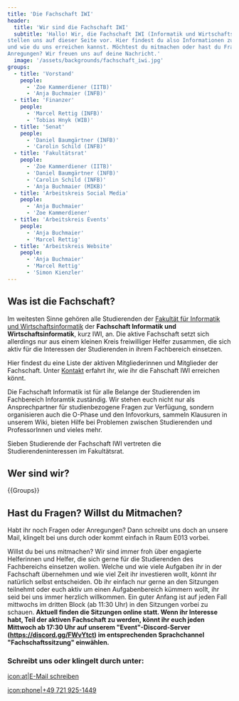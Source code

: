 ```yaml
---
title: 'Die Fachschaft IWI'
header:
  title: 'Wir sind die Fachschaft IWI'
  subtitle: 'Hallo! Wir, die Fachschaft IWI (Informatik und Wirtschaftsinformatik),
stellen uns auf dieser Seite vor. Hier findest du also Informationen zu uns
und wie du uns erreichen kannst. Möchtest du mitmachen oder hast du Fragen und
Anregungen? Wir freuen uns auf deine Nachricht.'
  image: '/assets/backgrounds/fachschaft_iwi.jpg'
groups:
  - title: 'Vorstand'
    people:
      - 'Zoe Kammerdiener (IITB)'
      - 'Anja Buchmaier (INFB)'
  - title: 'Finanzer'
    people:
      - 'Marcel Rettig (INFB)'
      - 'Tobias Hnyk (WIB)'
  - title: 'Senat'
    people:
      - 'Daniel Baumgärtner (INFB)'
      - 'Carolin Schild (INFB)'
  - title: 'Fakultätsrat'
    people:
      - 'Zoe Kammerdiener (IITB)'
      - 'Daniel Baumgärtner (INFB)'
      - 'Carolin Schild (INFB)'
      - 'Anja Buchmaier (MIKB)'
  - title: 'Arbeitskreis Social Media'
    people:
      - 'Anja Buchmaier'
      - 'Zoe Kammerdiener'
  - title: 'Arbeitskreis Events'
    people:
      - 'Anja Buchmaier'
      - 'Marcel Rettig'
  - title: 'Arbeitskreis Website'
    people:
      - 'Anja Buchmaier'
      - 'Marcel Rettig'
      - 'Simon Kienzler'
---
```

## Was ist die Fachschaft?

Im weitesten Sinne gehören alle Studierenden der
[Fakultät für Informatik und Wirtschaftsinformatik](https://www.hs-karlsruhe.de/fk-iwi/)
der **Fachschaft Informatik und Wirtschaftsinformatik**, kurz IWI, an. Die aktive
Fachschaft setzt sich allerdings nur aus einem kleinen Kreis freiwilliger Helfer
zusammen, die sich aktiv für die Interessen der Studierenden in ihrem
Fachbereich einsetzen.

Hier findest du eine Liste der aktiven Mitgliederinnen und Mitglieder der
Fachschaft. Unter [Kontakt](kontakt) erfahrt ihr, wie ihr die Fahschaft IWI
erreichen könnt.

Die Fachschaft Informatik ist für alle Belange der Studierenden im Fachbereich
Inforamtik zuständig. Wir stehen euch nicht nur als Ansprechpartner für
studienbezogene Fragen zur Verfügung, sondern organisieren auch die O-Phase und
den Infovorkurs, sammeln Klausuren in unserem Wiki, bieten Hilfe bei Problemen
zwischen Studierenden und ProfessorInnen und vieles mehr.

Sieben Studierende der Fachschaft IWI vertreten die Studierendeninteressen im
Fakultätsrat.

## Wer sind wir?

{{Groups}}

## Hast du Fragen? Willst du Mitmachen?

Habt ihr noch Fragen oder Anregungen? Dann schreibt uns doch an unsere Mail,
klingelt bei uns durch oder kommt einfach in Raum E013 vorbei.

Willst du bei uns mitmachen? Wir sind immer froh über engagierte Helferinnen und
Helfer, die sich gerne für die Studierenden des Fachbereichs einsetzen wollen.
Welche und wie viele Aufgaben ihr in der Fachschaft übernehmen und wie viel Zeit
ihr investieren wollt, könnt ihr natürlich selbst entscheiden. Ob ihr einfach
nur gerne an den Sitzungen teilnehmt oder euch aktiv um einen Aufgabenbereich
kümmern wollt, ihr seid bei uns immer herzlich willkommen. Ein guter Anfang ist
auf jeden Fall mittwochs im dritten Block (ab 11:30 Uhr) in den Sitzungen vorbei
zu schauen. __Aktuell finden die Sitzungen online statt. 
Wenn ihr Interesse habt, Teil der aktiven Fachschaft zu werden, könnt ihr euch jeden Mittwoch ab 17:30 Uhr auf unserem "Event"-Discord-Server (https://discord.gg/FWvYtct) im entsprechenden Sprachchannel "Fachschaftssitzung" einwählen.__

### Schreibt uns oder klingelt durch unter:

[icon:at|E-Mail schreiben](/scripts/email.php?address=kontakt)

[icon:phone|+49 721 925-1449](tel:+497219251449)
